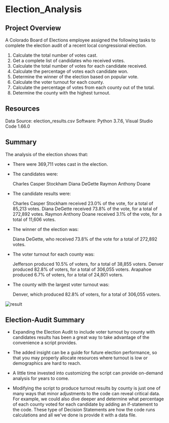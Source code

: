 # Election_Analysis
## Project Overview
A Colorado Board of Elections employee assigned the following tasks to complete the election audit of a recent local congressional election.

1. Calculate the total number of votes cast.
2. Get a complete list of candidates who received votes.
3. Calculate the total number of votes for each candidate received.
4. Calculate the percentage of votes each candidate won.
5. Determine the winner of the election based on popular vote.
6. Calculate the voter turnout for each county.
7. Calculate the percentage of votes from each county out of the total.
8. Determine the county with the highest turnout.

## Resources
Data Source: election_results.csv
Software: Python 3.7.6, Visual Studio Code 1.66.0

## Summary
The analysis of the election shows that:

* There were 369,711 votes cast in the election.

- The candidates were:

    Charles Casper Stockham
    Diana DeGette
    Raymon Anthony Doane

- The candidate results were:

    Charles Casper Stockham received 23.0% of the vote, for a total of 85,213 votes.
    Diana DeGette received 73.8% of the vote, for a total of 272,892 votes.
    Raymon Anthony Doane received 3.1% of the vote, for a total of 11,606 votes.

- The winner of the election was:

    Diana DeGette, who received 73.8% of the vote for a total of 272,892 votes.

- The voter turnout for each county was:

    Jefferson produced 10.5% of voters, for a total of 38,855 voters.
    Denver produced 82.8% of voters, for a total of 306,055 voters.
    Arapahoe produced 6.7% of voters, for a total of 24,801 voters.

- The county with the largest voter turnout was:

    Denver, which produced 82.8% of voters, for a total of 306,055 voters.


![result](https://user-images.githubusercontent.com/99519095/161885889-3bfc5b32-7159-4583-bd14-e81c878f46a2.png)

## Election-Audit Summary
- Expanding the Election Audit to include voter turnout by county with candidates results has been a great way to take advantage of the convenience a script provides. 
- The added insight can be a guide for future election performance, so that you may properly allocate resources where turnout is low or demographics are hard to reach.
- A little time invested into customizing the script can provide on-demand analysis for years to come.

- Modifying the script to produce turnout results by county is just one of many ways that minor adjustments to the code can reveal critical data. For example, we could also dive deeper and determine what percentage of each county voted for each candidate by adding an if-statement to the code. These type of Decision Statements are how the code runs calculations and all we've done is provide it with a data file.


